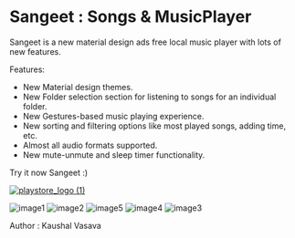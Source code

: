 # Sangeet : Songs & MusicPlayer
Sangeet is a new material design ads free local music player with lots of new features.

Features: 
+ New Material design themes.
+ New Folder selection section for listening to songs for an individual folder.
+ New Gestures-based music playing experience.
+ New sorting and filtering options like most played songs, adding time, etc.
+ Almost all audio formats supported.
+ New mute-unmute and sleep timer functionality.

Try it now Sangeet :)


[![playstore_logo (1)](https://user-images.githubusercontent.com/49050597/144359511-fd4cc136-3d9f-45d5-8598-506a45f8d170.png)](https://play.google.com/store/apps/details?id=com.lasuak.musicplayer)


![image1](https://user-images.githubusercontent.com/49050597/147405416-aaee78c4-610b-4159-a79c-2b99ab98c3b7.jpg)
![image2](https://user-images.githubusercontent.com/49050597/147405415-1464951a-fd5d-476e-a4cb-299722581763.jpg)
![image5](https://user-images.githubusercontent.com/49050597/147405418-3663bb86-50db-4963-bc0e-2a2dfd1515fb.jpg)
![image4](https://user-images.githubusercontent.com/49050597/147405419-266c06ec-d0ef-43ad-bcf6-e59866239db1.jpg)
![image3](https://user-images.githubusercontent.com/49050597/147405417-3f6844ec-41a5-4881-a4ef-488bcfbf2a10.jpg)

Author : Kaushal Vasava
